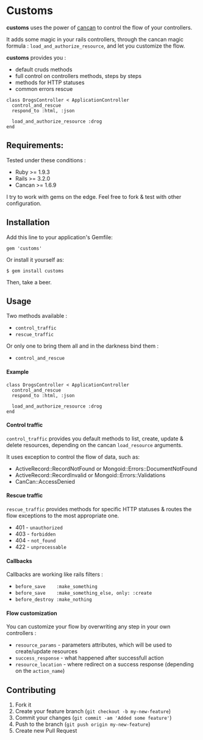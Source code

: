 
# Customs

**customs** uses the power of [cancan](http://github.com/ryanb/cancan/) to control the flow of your controllers.

It adds some magic in your rails controllers, through the cancan magic formula : ```load_and_authorize_resource```, and let you customize the flow.

**customs** provides you :

* default cruds methods
* full control on controllers methods, steps by steps
* methods for HTTP statuses
* common errors rescue

```
class DrogsController < ApplicationController
  control_and_rescue
  respond_to :html, :json

  load_and_authorize_resource :drog
end
```


## Requirements:

Tested under these conditions :

* Ruby >= 1.9.3
* Rails >= 3.2.0
* Cancan >= 1.6.9

I try to work with gems on the edge. Feel free to fork & test with other configuration.


## Installation

Add this line to your application's Gemfile:

    gem 'customs'

Or install it yourself as:

    $ gem install customs

Then, take a beer.

## Usage

Two methods available :

* ``control_traffic``
* ``rescue_traffic``

Or only one to bring them all and in the darkness bind them :

* ``control_and_rescue``


#### Example

```
class DrogsController < ApplicationController
  control_and_rescue
  respond_to :html, :json

  load_and_authorize_resource :drog
end
```


#### Control traffic

`control_traffic` provides you default methods to list, create, update & delete resources, depending on the cancan `load_resource` arguments.

It uses exception to control the flow of data, such as:

  * ActiveRecord::RecordNotFound or Mongoid::Errors::DocumentNotFound
  * ActiveRecord::RecordInvalid or Mongoid::Errors::Validations
  * CanCan::AccessDenied


#### Rescue traffic

`rescue_traffic` provides methods for specific HTTP statuses & routes the flow exceptions to the most appropriate one.

  * 401 - `unauthorized`
  * 403 - `forbidden`
  * 404 - `not_found`
  * 422 - `unprocessable`


#### Callbacks

Callbacks are working like rails filters :

  * `before_save    :make_something`
  * `before_save    :make_something_else, only: :create`
  * `before_destroy :make_nothing`


#### Flow customization

You can customize your flow by overwriting any step in your own controllers :

  * `resource_params` - parameters attributes, which will be used to create/update resources
  * `success_response` - what happened after successfull action
  * `resource_location` - where redirect on a success response (depending on the `action_name`)

 

## Contributing

1. Fork it
2. Create your feature branch (`git checkout -b my-new-feature`)
3. Commit your changes (`git commit -am 'Added some feature'`)
4. Push to the branch (`git push origin my-new-feature`)
5. Create new Pull Request
